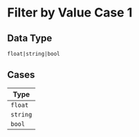 
# Filter by Value Case 1

## Data Type

`float|string|bool`

## Cases

| Type |
|  --- |
| `float` |
| `string` |
| `bool` |

